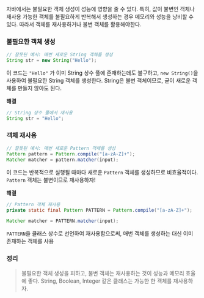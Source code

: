 자바에서는 불필요한 객체 생성이 성능에 영향을 줄 수 있다. 특히, 값이 불변인 객체나 재사용 가능한 객체를 불필요하게 반복해서 생성하는 경우 메모리와 성능을 낭비할 수 있다. 따라서 객체를 재사용하거나 불변 객체를 활용해야한다.

### **불필요한 객체 생성**

```java
// 잘못된 예시: 매번 새로운 String 객체를 생성
String str = new String("Hello");
```

이 코드는 `"Hello"` 가 이미 String 상수 풀에 존재하는데도 불구하고, `new String()`을 사용하여 불필요한 String 객체를 생성한다. String은 불변 객체이므로, 굳이 새로운 객체를 만들지 않아도 된다.

<aside>

**해결**

```java
// String 상수 풀에서 재사용
String str = "Hello";
```

</aside>

### **객체 재사용**

```java
// 잘못된 예시: 매번 새로운 Pattern 객체를 생성
Pattern pattern = Pattern.compile("[a-zA-Z]+");
Matcher matcher = pattern.matcher(input);
```

이 코드는 반복적으로 실행될 때마다 새로운 `Pattern` 객체를 생성하므로 비효율적이다. `Pattern` 객체는 불변이므로 재사용하자!

<aside>

**해결**

```java
// Pattern 객체 재사용
private static final Pattern PATTERN = Pattern.compile("[a-zA-Z]+");

Matcher matcher = PATTERN.matcher(input);
```

</aside>

`PATTERN`을 클래스 상수로 선언하여 재사용함으로써, 매번 객체를 생성하는 대신 이미 존재하는 객체를 사용

### 정리

> 불필요한 객체 생성을 피하고, 불변 객체는 재사용하는 것이 성능과 메모리 효율에 좋다.
String, Boolean, Integer 같은 클래스는 가능한 한 객체를 재사용하자.
>